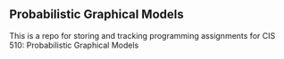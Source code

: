 Probabilistic Graphical Models
------------------------------

This is a repo for storing and tracking programming assignments for CIS 510: Probabilistic Graphical Models

